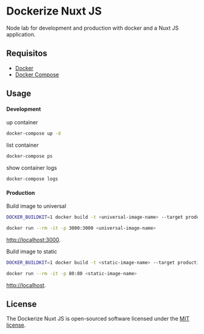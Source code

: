 # Dockerize Nuxt JS 

Node lab for development and production with docker and a Nuxt JS application.

## Requisitos

- [Docker](https://docs.docker.com/get-docker/)
- [Docker Compose](https://docs.docker.com/compose/install/)

## Usage

#### Development

up container
```bash
docker-compose up -d
```
list container
```bash
docker-compose ps
```
show container logs
```bash
docker-compose logs
```

#### Production

Build image to universal
```bash
DOCKER_BUILDKIT=1 docker build -t <universal-image-name> --target production-universal .
```
```bash
docker run --rm -it -p 3000:3000 <universal-image-name>
```
[http://localhost:3000](http://localhost:3000).

Build image to static
```bash
DOCKER_BUILDKIT=1 docker build -t <static-image-name> --target production-static .
```
```bash
docker run --rm -it -p 80:80 <static-image-name>
```
[http://localhost](http://localhost).

## License

The Dockerize Nuxt JS is open-sourced software licensed under the [MIT license](https://opensource.org/licenses/MIT).

